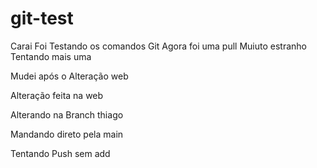 # git-test
Carai Foi Testando os comandos Git
Agora foi uma pull
Muiuto estranho
Tentando mais uma

Mudei após o Alteração web

Alteração feita na web

Alterando na Branch thiago

Mandando direto pela main 

Tentando Push sem add
